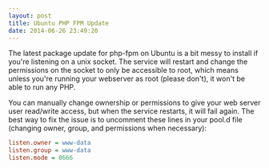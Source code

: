 ```yaml
---
layout: post
title: Ubuntu PHP FPM Update
date: 2014-06-26 23:49:20
---
```

The latest package update for php-fpm on Ubuntu is a bit messy to install if you're listening on a unix socket. The service will restart and change the permissions on the socket to only be accessible to root, which means unless you're running your webserver as root (please don't), it won't be able to run any PHP.

You can manually change ownership or permissions to give your web server user read/write access, but when the service restarts, it will fail again. The best way to fix the issue is to uncomment these lines in your pool.d file (changing owner, group, and permissions when necessary):

```ini
listen.owner = www-data
listen.group = www-data
listen.mode = 0666
```
